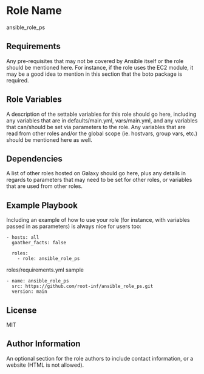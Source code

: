 Role Name
=========

ansible_role_ps

Requirements
------------

Any pre-requisites that may not be covered by Ansible itself or the role should be mentioned here. For instance, if the role uses the EC2 module, it may be a good idea to mention in this section that the boto package is required.

Role Variables
--------------

A description of the settable variables for this role should go here, including any variables that are in defaults/main.yml, vars/main.yml, and any variables that can/should be set via parameters to the role. Any variables that are read from other roles and/or the global scope (ie. hostvars, group vars, etc.) should be mentioned here as well.

Dependencies
------------

A list of other roles hosted on Galaxy should go here, plus any details in regards to parameters that may need to be set for other roles, or variables that are used from other roles.

Example Playbook
----------------

Including an example of how to use your role (for instance, with variables passed in as parameters) is always nice for users too:

    - hosts: all
      gaather_facts: false

      roles:
        - role: ansible_role_ps

roles/requirements.yml sample

    - name: ansible_role_ps
      src: https://github.com/root-inf/ansible_role_ps.git
      version: main

License
-------

MIT

Author Information
------------------

An optional section for the role authors to include contact information, or a website (HTML is not allowed).
